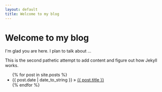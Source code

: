 ```yaml
---
layout: default
title: Welcome to my blog
---
```


# Welcome to my blog

I'm glad you are here. I plan to talk about ...

This is the second pathetic attempt to add content and figure out how Jekyll
works.

<ul>
{% for post in site.posts %}
    <li><span>{{ post.date | date_to_string }}</span> » <a href="{{ post.url | relative_url }}" title="{{ post.title }}">{{ post.title }}</a></li>
{% endfor %}
</ul>
